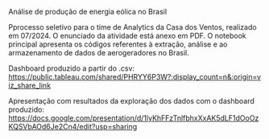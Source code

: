 Análise de produção de energia eólica no Brasil

Pprocesso seletivo para o time de Analytics da Casa dos Ventos, realizado em 07/2024. O enunciado da atividade está anexo em PDF. O notebook principal apresenta os códigos referentes à extração, análise e ao armazenamento de dados de aerogeradores no Brasil.

Dashboard produzido a partir do .csv: https://public.tableau.com/shared/PHRYY6P3W?:display_count=n&:origin=viz_share_link

Apresentação com resultados da exploração dos dados com o dashboard produzido: https://docs.google.com/presentation/d/1lyKhFFzTnlfbhxXxAK5dLF1dOoOzKQSVbAOd6Je2Cn4/edit?usp=sharing
